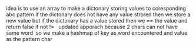idea is to use an array to make a dictonary storing  values to coresponding abc pattern
if the dictonary does not have any value strored then we store a new value
but if the dictonary has a value stored then we == the value and return false if not !=
​
​
updated apporach because 2 chars can not have same word
​
so we make a hashmap of key as word encountered and value as the pattern char